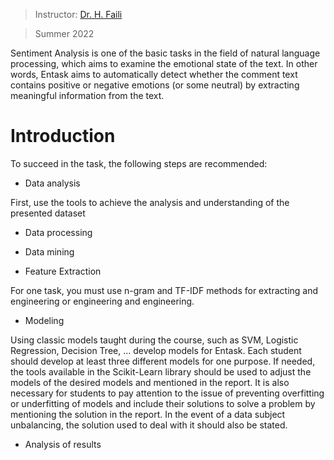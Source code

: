 > Instructor: [Dr. H. Faili](https://scholar.google.se/citations?user=m5tCFEoAAAAJ&hl=en)

> Summer 2022

Sentiment Analysis is one of the basic tasks in the field of natural language processing, which aims to examine the emotional state of the text. In other words, Entask aims to automatically detect whether the comment text contains positive or negative emotions (or some neutral) by extracting meaningful information from the text.

# Introduction
To succeed in the task, the following steps are recommended:
- Data analysis

First, use the tools to achieve the analysis and understanding of the presented dataset

- Data processing 

- Data mining

- Feature Extraction

For one task, you must use n-gram and TF-IDF methods for extracting and engineering or engineering and engineering.

- Modeling

Using classic models taught during the course, such as SVM, Logistic Regression, Decision Tree, ... develop models for Entask. Each student should develop at least three different models for one purpose. If needed, the tools available in the Scikit-Learn library should be used to adjust the models of the desired models and mentioned in the report. It is also necessary for students to pay attention to the issue of preventing overfitting or underfitting of models and include their solutions to solve a problem by mentioning the solution in the report. In the event of a data subject
unbalancing, the solution used to deal with it should also be stated.

- Analysis of results
